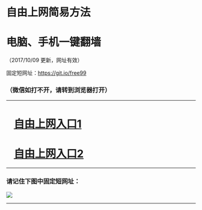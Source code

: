 ﻿# 自由上网简易方法

# 电脑、手机一键翻墙

（2017/10/09 更新，网址有效）

固定短网址：https://git.io/free99

### （微信如打不开，请转到浏览器打开）


***





# &nbsp;&nbsp; <a href="http://ft538132536.fwq-tz-1001.info/fwqtz01.html?t=10090018459 " target="_blank">自由上网入口1</a>
# &nbsp;&nbsp; <a href="http://ft586722778.fwq-tz-1002.info/fwqtz02.html?t=100900115863 " target="_blank">自由上网入口2</a>
***

### 请记住下图中固定短网址：

<img src="https://s3-us-west-2.amazonaws.com/fwq-1001/yjfq-20170905okok.png" /> 


***

